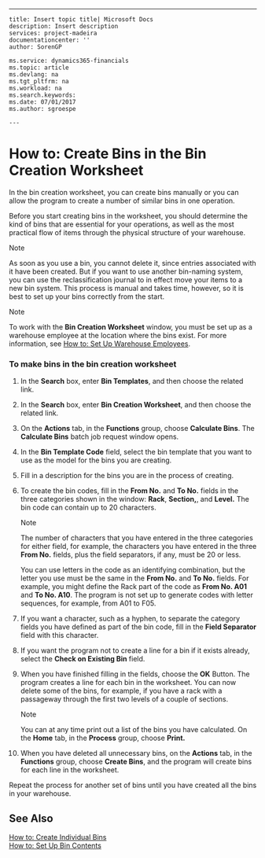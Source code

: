 ---
    title: Insert topic title| Microsoft Docs
    description: Insert description
    services: project-madeira
    documentationcenter: ''
    author: SorenGP

    ms.service: dynamics365-financials
    ms.topic: article
    ms.devlang: na
    ms.tgt_pltfrm: na
    ms.workload: na
    ms.search.keywords:
    ms.date: 07/01/2017
    ms.author: sgroespe

    ---
# How to: Create Bins in the Bin Creation Worksheet
In the bin creation worksheet, you can create bins manually or you can allow the program to create a number of similar bins in one operation.  
  
 Before you start creating bins in the worksheet, you should determine the kind of bins that are essential for your operations, as well as the most practical flow of items through the physical structure of your warehouse.  
  
> [!NOTE]  
>  As soon as you use a bin, you cannot delete it, since entries associated with it have been created. But if you want to use another bin-naming system, you can use the reclassification journal to in effect move your items to a new bin system. This process is manual and takes time, however, so it is best to set up your bins correctly from the start.  
  
> [!NOTE]  
>  To work with the **Bin Creation Worksheet** window, you must be set up as a warehouse employee at the location where the bins exist. For more information, see [How to: Set Up Warehouse Employees](../how-to-set-up-warehouse-employees.md).  
  
### To make bins in the bin creation worksheet  
  
1.  In the **Search** box, enter **Bin Templates**, and then choose the related link.  
  
2.  In the **Search** box, enter **Bin Creation Worksheet**, and then choose the related link.  
  
3.  On the **Actions** tab, in the **Functions** group, choose **Calculate Bins**. The **Calculate Bins** batch job request window opens.  
  
4.  In the **Bin Template Code** field, select the bin template that you want to use as the model for the bins you are creating.  
  
5.  Fill in a description for the bins you are in the process of creating.  
  
6.  To create the bin codes, fill in the **From No.** and **To No.** fields in the three categories shown in the window: **Rack**, **Section,**, and **Level.** The bin code can contain up to 20 characters.  
  
    > [!NOTE]  
    >  The number of characters that you have entered in the three categories for either field, for example, the characters you have entered in the three **From No.** fields, plus the field separators, if any, must be 20 or less.  
  
     You can use letters in the code as an identifying combination, but the letter you use must be the same in the **From No.** and **To No.** fields. For example, you might define the Rack part of the code as **From No. A01** and **To No. A10**. The program is not set up to generate codes with letter sequences, for example, from A01 to F05.  
  
7.  If you want a character, such as a hyphen, to separate the category fields you have defined as part of the bin code, fill in the **Field Separator** field with this character.  
  
8.  If you want the program not to create a line for a bin if it exists already, select the **Check on Existing Bin** field.  
  
9. When you have finished filling in the fields, choose the **OK** Button. The program creates a line for each bin in the worksheet. You can now delete some of the bins, for example, if you have a rack with a passageway through the first two levels of a couple of sections.  
  
    > [!NOTE]  
    >  You can at any time print out a list of the bins you have calculated. On the **Home** tab, in the **Process** group, choose **Print.**  
  
10. When you have deleted all unnecessary bins, on the **Actions** tab, in the **Functions** group, choose **Create Bins**, and the program will create bins for each line in the worksheet.  
  
 Repeat the process for another set of bins until you have created all the bins in your warehouse.  
  
## See Also  
 [How to: Create Individual Bins](../how-to-create-individual-bins.md)   
 [How to: Set Up Bin Contents](../how-to-set-up-bin-contents.md)